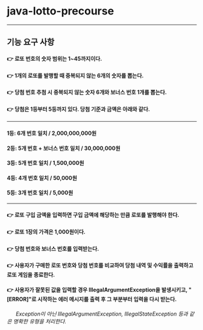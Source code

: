 # java-lotto-precourse

---
## 기능 요구 사항
#### 👉 로또 번호의 숫자 범위는 1~45까지이다.
#### 👉 1개의 로또를 발행할 때 중복되지 않는 6개의 숫자를 뽑는다.
#### 👉 당첨 번호 추첨 시 중복되지 않는 숫자 6개와 보너스 번호 1개를 뽑는다.
#### 👉 당첨은 1등부터 5등까지 있다. 당첨 기준과 금액은 아래와 같다.

---
#### 1등: 6개 번호 일치 / 2,000,000,000원
#### 2등: 5개 번호 + 보너스 번호 일치 / 30,000,000원
#### 3등: 5개 번호 일치 / 1,500,000원
#### 4등: 4개 번호 일치 / 50,000원
#### 5등: 3개 번호 일치 / 5,000원

---
#### 👉 로또 구입 금액을 입력하면 구입 금액에 해당하는 만큼 로또를 발행해야 한다.
#### 👉 로또 1장의 가격은 1,000원이다.
#### 👉 당첨 번호와 보너스 번호를 입력받는다.
#### 👉 사용자가 구매한 로또 번호와 당첨 번호를 비교하여 당첨 내역 및 수익률을 출력하고 로또 게임을 종료한다.
#### 👉 사용자가 잘못된 값을 입력할 경우 IllegalArgumentException을 발생시키고, "[ERROR]"로 시작하는 에러 메시지를 출력 후 그 부분부터 입력을 다시 받는다.
###### &nbsp;&nbsp;&nbsp;&nbsp;&nbsp; Exception이 아닌 IllegalArgumentException, IllegalStateException 등과 같은 명확한 유형을 처리한다.